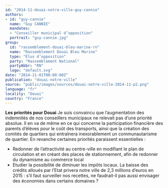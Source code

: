 ```yaml
---
id: "2014-11-douai-notre-ville-guy-cannie"
authors:
- id: "guy-cannie"
  name: "Guy CANNIE"
  mandates: 
  - "Conseiller municipal d’opposition"
  portrait: "guy-cannie.jpg"
group:
  id: "rassemblement-douai-bleu-marine-rn"
  name: "Rassemblement Douai Bleu Marine"
  type: "Élus d’opposition"
  party: "Rassemblement National"
  partyAbbr: "RN"
  logo: "default.svg"
date: "2014-11-01T00:00:00Z"
publication: "douai-notre-ville"
source: "public/images/sources/douai-notre-ville-2014-11-p2.png"
language: "fr"
locality: "Douai"
country: "France"
---
```


**Les priorités pour Douai**
Je suis convaincu que l’augmentation des indemnités de nos conseillers municipaux ne relevait pas d’une priorité absolue. Il en va de même en ce qui concerne la participation financière des parents d’élèves pour le coût des transports, ainsi que la création des comités de quartiers qui entraînera inexorablement un communautarisme de quartier.
En revanche certaines priorités paraissent essentielles :
- Redonner de l’attractivité au centre-ville en modifiant le plan de circulation et en créant des places de stationnement, afin de redonner du dynamisme au commerce local
- Etudier la possibilité de diminuer les impôts locaux. La baisse des crédits alloués par l’Etat privera notre ville de 2,3 millions d’euros en 2015 : s’il faut surveiller nos recettes, ne faudrait-il pas aussi envisager des économies dans certains domaines ?
